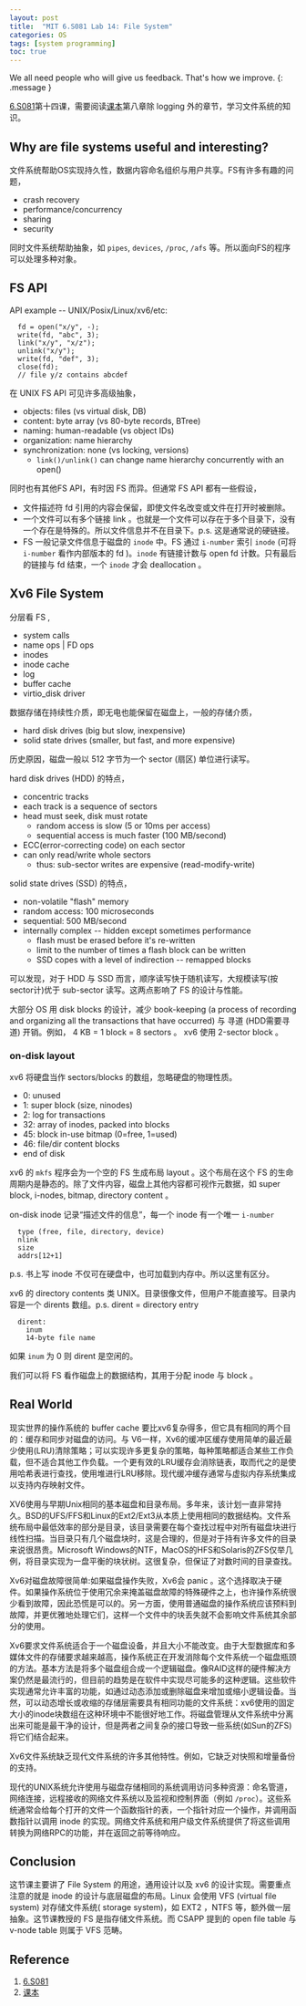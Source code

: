 ```yaml
---
layout: post
title:  "MIT 6.S081 Lab 14: File System"
categories: OS
tags: [system programming]
toc: true
--- 
```

We all need people who will give us feedback. That's how we improve.
{: .message }

[6.S081](https://pdos.csail.mit.edu/6.828/2021/schedule.html)第十四课，需要阅读[课本](https://pdos.csail.mit.edu/6.828/2021/xv6/book-riscv-rev2.pdf)第八章除 logging 外的章节，学习文件系统的知识。

## Why are file systems useful and interesting?

文件系统帮助OS实现持久性，数据内容命名组织与用户共享。FS有许多有趣的问题，

- crash recovery
- performance/concurrency
- sharing
- security

同时文件系统帮助抽象，如 `pipes`, `devices`, `/proc`, `/afs` 等。所以面向FS的程序可以处理多种对象。

## FS API

API example -- UNIX/Posix/Linux/xv6/etc:
```
  fd = open("x/y", -);
  write(fd, "abc", 3);
  link("x/y", "x/z");
  unlink("x/y");
  write(fd, "def", 3);
  close(fd);
  // file y/z contains abcdef
```

在 UNIX FS API 可见许多高级抽象，

- objects: files (vs virtual disk, DB)
- content: byte array (vs 80-byte records, BTree)
- naming: human-readable (vs object IDs)
- organization: name hierarchy
- synchronization: none (vs locking, versions)
    - `link()/unlink()` can change name hierarchy concurrently with an open() 

同时也有其他FS API，有时因 FS 而异。但通常 FS API 都有一些假设，

- 文件描述符 fd 引用的内容会保留，即使文件名改变或文件在打开时被删除。
- 一个文件可以有多个链接 link 。也就是一个文件可以存在于多个目录下，没有一个存在是特殊的。所以文件信息并不在目录下。p.s. 这是通常说的硬链接。
- FS 一般记录文件信息于磁盘的 `inode` 中。FS 通过 `i-number` 索引 `inode` (可将 `i-number` 看作内部版本的 fd )。`inode` 有链接计数与 open fd 计数。只有最后的链接与 fd 结束，一个 `inode` 才会 deallocation 。

## Xv6 File System

分层看 FS ,

-  system calls
-  name ops | FD ops
-  inodes
-  inode cache
-  log
-  buffer cache
-  virtio_disk driver

数据存储在持续性介质，即无电也能保留在磁盘上，一般的存储介质，

- hard disk drives (big but slow, inexpensive)
- solid state drives (smaller, but fast, and more expensive)

历史原因，磁盘一般以 512 字节为一个 sector (扇区) 单位进行读写。

hard disk drives (HDD) 的特点，
- concentric tracks
- each track is a sequence of sectors
- head must seek, disk must rotate
    - random access is slow (5 or 10ms per access)
    - sequential access is much faster (100 MB/second)
- ECC(error-correcting code) on each sector
- can only read/write whole sectors
    - thus: sub-sector writes are expensive (read-modify-write)

solid state drives (SSD) 的特点，
- non-volatile "flash" memory
- random access: 100 microseconds
- sequential: 500 MB/second
- internally complex -- hidden except sometimes performance
    - flash must be erased before it's re-written
    - limit to the number of times a flash block can be written
    - SSD copes with a level of indirection -- remapped blocks

可以发现，对于 HDD 与 SSD 而言，顺序读写快于随机读写，大规模读写(按sector计)优于 sub-sector 读写。这两点影响了 FS 的设计与性能。

大部分 OS 用 disk blocks 的设计，减少 book-keeping (a process of recording and organizing all the transactions that have occurred) 与 寻道 (HDD需要寻道) 开销。例如， 4 KB = 1 block = 8 sectors 。 xv6 使用 2-sector block 。

### on-disk layout

xv6 将硬盘当作 sectors/blocks 的数组，忽略硬盘的物理性质。
- 0: unused
- 1: super block (size, ninodes)
- 2: log for transactions
- 32: array of inodes, packed into blocks
- 45: block in-use bitmap (0=free, 1=used)
- 46: file/dir content blocks
- end of disk

xv6 的 `mkfs` 程序会为一个空的 FS 生成布局 layout 。这个布局在这个 FS 的生命周期内是静态的。除了文件内容，磁盘上其他内容都可视作元数据，如 super block, i-nodes, bitmap, directory content 。

on-disk inode 记录“描述文件的信息”，每一个 inode 有一个唯一 `i-number`
```
  type (free, file, directory, device)
  nlink
  size
  addrs[12+1]
```

p.s. 书上写 inode 不仅可在硬盘中，也可加载到内存中。所以这里有区分。

xv6 的 directory contents 类 UNIX。目录很像文件，但用户不能直接写。目录内容是一个 dirents 数组。p.s. dirent = directory entry
```
  dirent:
    inum
    14-byte file name
```
如果 `inum` 为 0 则 dirent 是空闲的。

我们可以将 FS 看作磁盘上的数据结构，其用于分配 inode 与 block 。

## Real World

现实世界的操作系统的 buffer cache 要比xv6复杂得多，但它具有相同的两个目的：缓存和同步对磁盘的访问。与 V6一样，Xv6的缓冲区缓存使用简单的最近最少使用(LRU)清除策略；可以实现许多更复杂的策略，每种策略都适合某些工作负载，但不适合其他工作负载。一个更有效的LRU缓存会消除链表，取而代之的是使用哈希表进行查找，使用堆进行LRU移除。现代缓冲缓存通常与虚拟内存系统集成以支持内存映射文件。

XV6使用与早期Unix相同的基本磁盘和目录布局。多年来，该计划一直非常持久。BSD的UFS/FFS和Linux的Ext2/Ext3从本质上使用相同的数据结构。文件系统布局中最低效率的部分是目录，该目录需要在每个查找过程中对所有磁盘块进行线性扫描。当目录只有几个磁盘块时，这是合理的，但是对于持有许多文件的目录来说很昂贵。Microsoft Windows的NTF，MacOS的HFS和Solaris的ZFS仅举几例，将目录实现为一盘平衡的块状树。这很复杂，但保证了对数时间的目录查找。

Xv6对磁盘故障很简单:如果磁盘操作失败，Xv6会 panic 。这个选择取决于硬件。如果操作系统位于使用冗余来掩盖磁盘故障的特殊硬件之上，也许操作系统很少看到故障，因此恐慌是可以的。另一方面，使用普通磁盘的操作系统应该预料到故障，并更优雅地处理它们，这样一个文件中的块丢失就不会影响文件系统其余部分的使用。

Xv6要求文件系统适合于一个磁盘设备，并且大小不能改变。由于大型数据库和多媒体文件的存储要求越来越高，操作系统正在开发消除每个文件系统一个磁盘瓶颈的方法。基本方法是将多个磁盘组合成一个逻辑磁盘。像RAID这样的硬件解决方案仍然是最流行的，但目前的趋势是在软件中实现尽可能多的这种逻辑。这些软件实现通常允许丰富的功能，如通过动态添加或删除磁盘来增加或缩小逻辑设备。当然，可以动态增长或收缩的存储层需要具有相同功能的文件系统：xv6使用的固定大小的inode块数组在这种环境中不能很好地工作。将磁盘管理从文件系统中分离出来可能是最干净的设计，但是两者之间复杂的接口导致一些系统(如Sun的ZFS)将它们结合起来。

Xv6文件系统缺乏现代文件系统的许多其他特性。例如，它缺乏对快照和增量备份的支持。

现代的UNIX系统允许使用与磁盘存储相同的系统调用访问多种资源：命名管道，网络连接，远程接收的网络文件系统以及监视和控制界面（例如 `/proc`）。这些系统通常会给每个打开的文件一个函数指针的表，一个指针对应一个操作，并调用函数指针以调用 inode 的实现。网络文件系统和用户级文件系统提供了将这些调用转换为网络RPC的功能，并在返回之前等待响应。

## Conclusion 
这节课主要讲了 File System 的用途，通用设计以及 xv6 的设计实现。需要重点注意的就是 inode 的设计与底层磁盘的布局。Linux 会使用 VFS (virtual file system) 对存储文件系统( storage system)，如 EXT2 ，NTFS 等，额外做一层抽象。这节课教授的 FS 是指存储文件系统。而 CSAPP 提到的 open file table 与 v-node table 则属于 VFS 范畴。

## Reference
1. [6.S081](https://pdos.csail.mit.edu/6.828/2021/schedule.html)
2. [课本](https://pdos.csail.mit.edu/6.828/2021/xv6/book-riscv-rev2.pdf)

